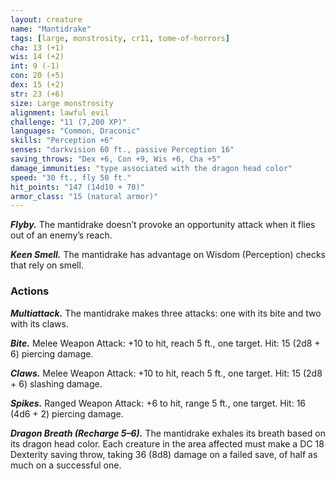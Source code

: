 ```yaml
---
layout: creature
name: "Mantidrake"
tags: [large, monstrosity, cr11, tome-of-horrors]
cha: 13 (+1)
wis: 14 (+2)
int: 9 (-1)
con: 20 (+5)
dex: 15 (+2)
str: 23 (+6)
size: Large monstrosity
alignment: lawful evil
challenge: "11 (7,200 XP)"
languages: "Common, Draconic"
skills: "Perception +6"
senses: "darkvision 60 ft., passive Perception 16"
saving_throws: "Dex +6, Con +9, Wis +6, Cha +5"
damage_immunities: "type associated with the dragon head color"
speed: "30 ft., fly 50 ft."
hit_points: "147 (14d10 + 70)"
armor_class: "15 (natural armor)"
---
```


***Flyby.*** The mantidrake doesn’t provoke an opportunity attack when it
flies out of an enemy’s reach.

***Keen Smell.*** The mantidrake has advantage on Wisdom (Perception)
checks that rely on smell.

### Actions

***Multiattack.*** The mantidrake makes three attacks: one with its bite and
two with its claws.

***Bite.*** Melee Weapon Attack: +10 to hit, reach 5 ft., one target. Hit: 15
(2d8 + 6) piercing damage.

***Claws.*** Melee Weapon Attack: +10 to hit, reach 5 ft., one target. Hit: 15
(2d8 + 6) slashing damage.

***Spikes.*** Ranged Weapon Attack: +6 to hit, range 5 ft., one target. Hit: 16
(4d6 + 2) piercing damage.

***Dragon Breath (Recharge 5–6).*** The mantidrake exhales its breath
based on its dragon head color. Each creature in the area affected
must make a DC 18 Dexterity saving throw, taking 36 (8d8) damage on a
failed save, of half as much on a successful one.
